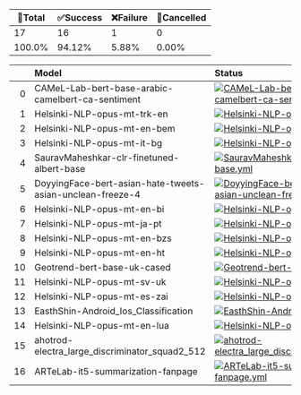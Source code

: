 🚀Total|✅Success|❌Failure|🚫Cancelled|
-----|-------|-------|-------|
17|16|1|0|
100.0%|94.12%|5.88%|0.00%|

|    | Model                                                     | Status                                                                                                                                                                                                                                                                                                                     |
|---:|:----------------------------------------------------------|:---------------------------------------------------------------------------------------------------------------------------------------------------------------------------------------------------------------------------------------------------------------------------------------------------------------------------|
|  0 | CAMeL-Lab-bert-base-arabic-camelbert-ca-sentiment         | [![CAMeL-Lab-bert-base-arabic-camelbert-ca-sentiment.yml](https://github.com/Konjarla-Vindya/son-azureml-oss-models/actions/workflows/CAMeL-Lab-bert-base-arabic-camelbert-ca-sentiment.yml/badge.svg)](https://github.com/Konjarla-Vindya/son-azureml-oss-models/actions/runs/5924654210/job/16062579015)                 |
|  1 | Helsinki-NLP-opus-mt-trk-en                               | [![Helsinki-NLP-opus-mt-trk-en.yml](https://github.com/Konjarla-Vindya/son-azureml-oss-models/actions/workflows/Helsinki-NLP-opus-mt-trk-en.yml/badge.svg)](https://github.com/Konjarla-Vindya/son-azureml-oss-models/actions/runs/5925366672/job/16064668527)                                                             |
|  2 | Helsinki-NLP-opus-mt-en-bem                               | [![Helsinki-NLP-opus-mt-en-bem.yml](https://github.com/Konjarla-Vindya/son-azureml-oss-models/actions/workflows/Helsinki-NLP-opus-mt-en-bem.yml/badge.svg)](https://github.com/Konjarla-Vindya/son-azureml-oss-models/actions/runs/5926111125/job/16066877487)                                                             |
|  3 | Helsinki-NLP-opus-mt-it-bg                                | [![Helsinki-NLP-opus-mt-it-bg.yml](https://github.com/Konjarla-Vindya/son-azureml-oss-models/actions/workflows/Helsinki-NLP-opus-mt-it-bg.yml/badge.svg)](https://github.com/Konjarla-Vindya/son-azureml-oss-models/actions/runs/5926905501/job/16069246581)                                                               |
|  4 | SauravMaheshkar-clr-finetuned-albert-base                 | [![SauravMaheshkar-clr-finetuned-albert-base.yml](https://github.com/Konjarla-Vindya/son-azureml-oss-models/actions/workflows/SauravMaheshkar-clr-finetuned-albert-base.yml/badge.svg)](https://github.com/Konjarla-Vindya/son-azureml-oss-models/actions/runs/5927605266/job/16071452191)                                 |
|  5 | DoyyingFace-bert-asian-hate-tweets-asian-unclean-freeze-4 | [![DoyyingFace-bert-asian-hate-tweets-asian-unclean-freeze-4.yml](https://github.com/Konjarla-Vindya/son-azureml-oss-models/actions/workflows/DoyyingFace-bert-asian-hate-tweets-asian-unclean-freeze-4.yml/badge.svg)](https://github.com/Konjarla-Vindya/son-azureml-oss-models/actions/runs/5924605326/job/16062428073) |
|  6 | Helsinki-NLP-opus-mt-en-bi                                | [![Helsinki-NLP-opus-mt-en-bi.yml](https://github.com/Konjarla-Vindya/son-azureml-oss-models/actions/workflows/Helsinki-NLP-opus-mt-en-bi.yml/badge.svg)](https://github.com/Konjarla-Vindya/son-azureml-oss-models/actions/runs/5925266370/job/16064357432)                                                               |
|  7 | Helsinki-NLP-opus-mt-ja-pt                                | [![Helsinki-NLP-opus-mt-ja-pt.yml](https://github.com/Konjarla-Vindya/son-azureml-oss-models/actions/workflows/Helsinki-NLP-opus-mt-ja-pt.yml/badge.svg)](https://github.com/Konjarla-Vindya/son-azureml-oss-models/actions/runs/5925962808/job/16066441265)                                                               |
|  8 | Helsinki-NLP-opus-mt-en-bzs                               | [![Helsinki-NLP-opus-mt-en-bzs.yml](https://github.com/Konjarla-Vindya/son-azureml-oss-models/actions/workflows/Helsinki-NLP-opus-mt-en-bzs.yml/badge.svg)](https://github.com/Konjarla-Vindya/son-azureml-oss-models/actions/runs/5937298360/job/16099453636)                                                             |
|  9 | Helsinki-NLP-opus-mt-en-ht                                | [![Helsinki-NLP-opus-mt-en-ht.yml](https://github.com/Konjarla-Vindya/son-azureml-oss-models/actions/workflows/Helsinki-NLP-opus-mt-en-ht.yml/badge.svg)](https://github.com/Konjarla-Vindya/son-azureml-oss-models/actions/runs/5937780207/job/16100875563)                                                               |
| 10 | Geotrend-bert-base-uk-cased                               | [![Geotrend-bert-base-uk-cased.yml](https://github.com/Konjarla-Vindya/son-azureml-oss-models/actions/workflows/Geotrend-bert-base-uk-cased.yml/badge.svg)](https://github.com/Konjarla-Vindya/son-azureml-oss-models/actions/runs/5924702381/job/16062723750)                                                             |
| 11 | Helsinki-NLP-opus-mt-sv-uk                                | [![Helsinki-NLP-opus-mt-sv-uk.yml](https://github.com/Konjarla-Vindya/son-azureml-oss-models/actions/workflows/Helsinki-NLP-opus-mt-sv-uk.yml/badge.svg)](https://github.com/Konjarla-Vindya/son-azureml-oss-models/actions/runs/5925451931/job/16064907991)                                                               |
| 12 | Helsinki-NLP-opus-mt-es-zai                               | [![Helsinki-NLP-opus-mt-es-zai.yml](https://github.com/Konjarla-Vindya/son-azureml-oss-models/actions/workflows/Helsinki-NLP-opus-mt-es-zai.yml/badge.svg)](https://github.com/Konjarla-Vindya/son-azureml-oss-models/actions/runs/5926152788/job/16067001488)                                                             |
| 13 | EasthShin-Android_Ios_Classification                      | [![EasthShin-Android_Ios_Classification.yml](https://github.com/Konjarla-Vindya/son-azureml-oss-models/actions/workflows/EasthShin-Android_Ios_Classification.yml/badge.svg)](https://github.com/Konjarla-Vindya/son-azureml-oss-models/actions/runs/5927034865/job/16069654730)                                           |
| 14 | Helsinki-NLP-opus-mt-en-lua                               | [![Helsinki-NLP-opus-mt-en-lua.yml](https://github.com/Konjarla-Vindya/son-azureml-oss-models/actions/workflows/Helsinki-NLP-opus-mt-en-lua.yml/badge.svg)](https://github.com/Konjarla-Vindya/son-azureml-oss-models/actions/runs/5927546250/job/16071278845)                                                             |
| 15 | ahotrod-electra_large_discriminator_squad2_512            | [![ahotrod-electra_large_discriminator_squad2_512.yml](https://github.com/Konjarla-Vindya/son-azureml-oss-models/actions/workflows/ahotrod-electra_large_discriminator_squad2_512.yml/badge.svg)](https://github.com/Konjarla-Vindya/son-azureml-oss-models/actions/runs/5902877675/job/16011693434)                       |
| 16 | ARTeLab-it5-summarization-fanpage                         | [![ARTeLab-it5-summarization-fanpage.yml](https://github.com/Konjarla-Vindya/son-azureml-oss-models/actions/workflows/ARTeLab-it5-summarization-fanpage.yml/badge.svg)](https://github.com/Konjarla-Vindya/son-azureml-oss-models/actions/runs/5928613545/job/16074597877)                                                 |